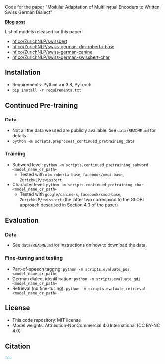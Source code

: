 Code for the paper "Modular Adaptation of Multilingual Encoders to Written Swiss German Dialect"

**[Blog post](https://vamvas.ch/swiss-german-encoder)**

List of models released for this paper:
* [hf.co/ZurichNLP/swissbert](https://hf.co/ZurichNLP/swissbert)
* [hf.co/ZurichNLP/swiss-german-xlm-roberta-base](https://hf.co/ZurichNLP/swiss-german-xlm-roberta-base)
* [hf.co/ZurichNLP/swiss-german-canine](https://hf.co/ZurichNLP/swiss-german-canine)
* [hf.co/ZurichNLP/swiss-german-swissbert-char](https://hf.co/ZurichNLP/swiss-german-swissbert-char)


## Installation

- Requirements: Python >= 3.8, PyTorch
- `pip install -r requirements.txt`

## Continued Pre-training

### Data

- Not all the data we used are publicly available. See `data/README.md` for details.
- `python -m scripts.preprocess_continued_pretraining_data`

### Training

- Subword level: `python -m scripts.continued_pretraining_subword <model_name_or_path>`
  - Tested with `xlm-roberta-base`, `facebook/xmod-base`, `ZurichNLP/swissbert`
- Character level: `python -m scripts.continued_pretraining_char <model_name_or_path>`
  - Tested with `google/canine-s`, `facebook/xmod-base`, `ZurichNLP/swissbert` (the latter two correspond to the GLOBI approach described in Section 4.3 of the paper)

## Evaluation

### Data
- See `data/README.md` for instructions on how to download the data.

### Fine-tuning and testing

- Part-of-speech tagging: `python -m scripts.evaluate_pos <model_name_or_path>`
- German dialect identification: `python -m scripts.evaluate_gdi <model_name_or_path>`
- Retrieval (no fine-tuning): `python -m scripts.evaluate_retrieval <model_name_or_path>`

## License
- This code repository: MIT license
- Model weights: Attribution-NonCommercial 4.0 International (CC BY-NC 4.0)

## Citation

```bibtex
tba
```
